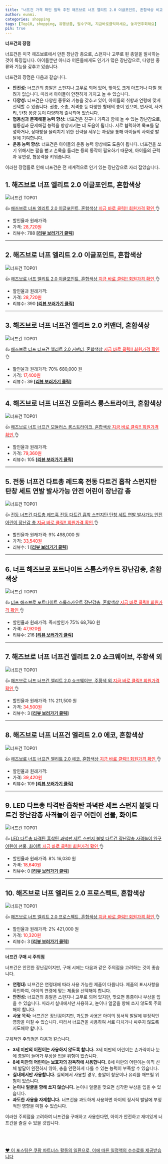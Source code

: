 ```yaml
---
title: "너프건 가격 확인 필독 추천 해즈브로 너프 엘리트 2.0 이글포인트, 혼합색상 비교 장점 구매가이드"
author: eunmi.
categories: shopping
tags: [Top10, shopping, 유행상품, 필수구매, 지금바로클릭하세요, 놓치면후회해요]
pin: true
---
```

**너프건의 장점**

너프건은 미국 헤즈브로에서 만든 장난감 총으로, 스펀지나 고무로 된 총알을 발사하는 것이 특징입니다. 아이들뿐만 아니라 어른들에게도 인기가 많은 장난감으로, 다양한 종류와 기능을 갖추고 있습니다.

너프건의 장점은 다음과 같습니다.

* **안전성:** 너프건의 총알은 스펀지나 고무로 되어 있어, 맞아도 크게 아프거나 다칠 염려가 없습니다. 따라서 아이들이 안전하게 가지고 놀 수 있습니다.
* **다양성:** 너프건은 다양한 종류와 기능을 갖추고 있어, 아이들의 취향과 연령에 맞게 선택할 수 있습니다. 권총, 소총, 저격총 등 다양한 형태의 총이 있으며, 연사력, 사거리, 탄창 용량 등이 다양하게 출시되어 있습니다.
* **협동심과 문제해결 능력 향상:** 너프건은 친구나 가족과 함께 놀 수 있는 장난감으로, 협동심과 문제해결 능력을 향상시키는 데 도움이 됩니다. 서로 협력하여 목표를 달성하거나, 상대방을 물리치기 위한 전략을 세우는 과정을 통해 아이들의 사회성 발달에 기여합니다.
* **운동 능력 향상:** 너프건은 아이들의 운동 능력 향상에도 도움이 됩니다. 너프건을 쏘기 위해서는 팔을 뻗고 손목을 돌리는 등의 동작이 필요하기 때문에, 아이들의 근력과 유연성, 협응력을 키워줍니다.

이러한 장점들로 인해 너프건은 전 세계적으로 인기 있는 장난감으로 자리 잡았습니다.

   

## 1. 해즈브로 너프 엘리트 2.0 이글포인트, 혼합색상

![너프건 TOP01](https://thumbnail7.coupangcdn.com/thumbnails/remote/230x230ex/image/retail/images/544465430677613-b51598b9-f238-426a-b8eb-585c5910a67e.jpg)


👍 [해즈브로 너프 엘리트 2.0 이글포인트, 혼합색상 <font color=red> 지금 바로 클릭!! 회원가격 확인 </font> ](https://link.coupang.com/re/AFFSDP?lptag=AF3617701&subid=GithubCoopas&pageKey=6346784664&traceid=V0-153&itemId=13338682109&vendorItemId=80594014938) 👌 


- 할인율과 원래가격: 
- 가격: <span style='color:red'>28,720원</span>
- 리뷰수: 788  [**[리뷰 보러가기 클릭]**](https://link.coupang.com/re/AFFSDP?lptag=AF3617701&subid=GithubCoopas&pageKey=6346784664&traceid=V0-153&itemId=13338682109&vendorItemId=80594014938)

---


   

## 2. 해즈브로 너프 엘리트 2.0 이글포인트, 혼합색상

![너프건 TOP01](https://thumbnail7.coupangcdn.com/thumbnails/remote/230x230ex/image/retail/images/544465430677613-b51598b9-f238-426a-b8eb-585c5910a67e.jpg)


👍 [해즈브로 너프 엘리트 2.0 이글포인트, 혼합색상 <font color=red> 지금 바로 클릭!! 회원가격 확인 </font> ](https://link.coupang.com/re/AFFSDP?lptag=AF3617701&subid=GithubCoopas&pageKey=6346784664&traceid=V0-153&itemId=13338682109&vendorItemId=80594014938) 👌 


- 할인율과 원래가격: 
- 가격: <span style='color:red'>28,720원</span>
- 리뷰수: 390  [**[리뷰 보러가기 클릭]**](https://link.coupang.com/re/AFFSDP?lptag=AF3617701&subid=GithubCoopas&pageKey=6346784664&traceid=V0-153&itemId=13338682109&vendorItemId=80594014938)

---


   

## 3. 해즈브로 너프 너프건 엘리트 2.0 커맨더, 혼합색상

![너프건 TOP01](https://thumbnail10.coupangcdn.com/thumbnails/remote/230x230ex/image/rs_quotation_api/mxtvhus7/4da82eff12704a96b2b9092b4aa51ae6.jpg)


👍 [해즈브로 너프 너프건 엘리트 2.0 커맨더, 혼합색상 <font color=red> 지금 바로 클릭!! 회원가격 확인 </font> ](https://link.coupang.com/re/AFFSDP?lptag=AF3617701&subid=GithubCoopas&pageKey=4795932762&traceid=V0-153&itemId=6151339314&vendorItemId=73447565538) 👌 


- 할인율과 원래가격: 70%  680,000   원
- 가격: <span style='color:red'>17,400원</span>
- 리뷰수: 39  [**[리뷰 보러가기 클릭]**](https://link.coupang.com/re/AFFSDP?lptag=AF3617701&subid=GithubCoopas&pageKey=4795932762&traceid=V0-153&itemId=6151339314&vendorItemId=73447565538)

---


   

## 4. 해즈브로 너프 너프건 모듈러스 롱스트라이크, 혼합색상

![너프건 TOP01](https://thumbnail9.coupangcdn.com/thumbnails/remote/230x230ex/image/retail/images/2020/06/24/10/5/bd4ae58f-a09c-4c7e-8241-3cad197e7f23.jpg)


👍 [해즈브로 너프 너프건 모듈러스 롱스트라이크, 혼합색상 <font color=red> 지금 바로 클릭!! 회원가격 확인 </font> ](https://link.coupang.com/re/AFFSDP?lptag=AF3617701&subid=GithubCoopas&pageKey=1739132898&traceid=V0-153&itemId=2960939028&vendorItemId=70949426902) 👌 


- 할인율과 원래가격: 
- 가격: <span style='color:red'>79,360원</span>
- 리뷰수: 105  [**[리뷰 보러가기 클릭]**](https://link.coupang.com/re/AFFSDP?lptag=AF3617701&subid=GithubCoopas&pageKey=1739132898&traceid=V0-153&itemId=2960939028&vendorItemId=70949426902)

---


   

## 5. 전동 너프건 다트총 레드훅 전동 다트건 흡착 스펀지탄 탄창 세트 연발 발사가능 안전 어린이 장난감 총

![너프건 TOP01](https://thumbnail9.coupangcdn.com/thumbnails/remote/230x230ex/image/vendor_inventory/68ce/7b02ef36a92ac69b87ca5a71a5a1b874fd3ebde632397e448421bb6a3abc.jpg)


👍 [전동 너프건 다트총 레드훅 전동 다트건 흡착 스펀지탄 탄창 세트 연발 발사가능 안전 어린이 장난감 총 <font color=red> 지금 바로 클릭!! 회원가격 확인 </font> ](https://link.coupang.com/re/AFFSDP?lptag=AF3617701&subid=GithubCoopas&pageKey=7356415166&traceid=V0-153&itemId=18942482393&vendorItemId=84494052474) 👌 


- 할인율과 원래가격: 9%  498,000   원
- 가격: <span style='color:red'>33,540원</span>
- 리뷰수: 1  [**[리뷰 보러가기 클릭]**](https://link.coupang.com/re/AFFSDP?lptag=AF3617701&subid=GithubCoopas&pageKey=7356415166&traceid=V0-153&itemId=18942482393&vendorItemId=84494052474)

---


   

## 6. 너프 해즈브로 포트나이트 스톰스카우트 장난감총, 혼합색상

![너프건 TOP01](https://thumbnail7.coupangcdn.com/thumbnails/remote/230x230ex/image/retail/images/2023/08/11/9/8/5dfd70be-edfb-4727-8e8a-a2a6be0dee56.jpg)


👍 [너프 해즈브로 포트나이트 스톰스카우트 장난감총, 혼합색상 <font color=red> 지금 바로 클릭!! 회원가격 확인 </font> ](https://link.coupang.com/re/AFFSDP?lptag=AF3617701&subid=GithubCoopas&pageKey=7524866626&traceid=V0-153&itemId=19743979778&vendorItemId=86847621395) 👌 


- 할인율과 원래가격: 즉시할인가 75%  68,760   원
- 가격: <span style='color:red'>47,920원</span>
- 리뷰수: 216  [**[리뷰 보러가기 클릭]**](https://link.coupang.com/re/AFFSDP?lptag=AF3617701&subid=GithubCoopas&pageKey=7524866626&traceid=V0-153&itemId=19743979778&vendorItemId=86847621395)

---


   

## 7. 해즈브로 너프 너프건 엘리트 2.0 쇼크웨이브, 주황색 외

![너프건 TOP01](https://thumbnail7.coupangcdn.com/thumbnails/remote/230x230ex/image/rs_quotation_api/efbwmucj/ea57dc08650c4ec99cd907ffdb2caa47.jpg)


👍 [해즈브로 너프 너프건 엘리트 2.0 쇼크웨이브, 주황색 외 <font color=red> 지금 바로 클릭!! 회원가격 확인 </font> ](https://link.coupang.com/re/AFFSDP?lptag=AF3617701&subid=GithubCoopas&pageKey=5047278298&traceid=V0-153&itemId=6803391602&vendorItemId=74096081697) 👌 


- 할인율과 원래가격: 1%  211,500   원
- 가격: <span style='color:red'>34,500원</span>
- 리뷰수: 3  [**[리뷰 보러가기 클릭]**](https://link.coupang.com/re/AFFSDP?lptag=AF3617701&subid=GithubCoopas&pageKey=5047278298&traceid=V0-153&itemId=6803391602&vendorItemId=74096081697)

---


   

## 8. 해즈브로 너프 너프건 엘리트 2.0 에코, 혼합색상

![너프건 TOP01](https://thumbnail7.coupangcdn.com/thumbnails/remote/230x230ex/image/rs_quotation_api/ixh7nlgj/d2e1a36c85504123a50cdf486625cde4.jpg)


👍 [해즈브로 너프 너프건 엘리트 2.0 에코, 혼합색상 <font color=red> 지금 바로 클릭!! 회원가격 확인 </font> ](https://link.coupang.com/re/AFFSDP?lptag=AF3617701&subid=GithubCoopas&pageKey=4795932706&traceid=V0-153&itemId=6151339165&vendorItemId=73447565430) 👌 


- 할인율과 원래가격: 
- 가격: <span style='color:red'>39,420원</span>
- 리뷰수: 109  [**[리뷰 보러가기 클릭]**](https://link.coupang.com/re/AFFSDP?lptag=AF3617701&subid=GithubCoopas&pageKey=4795932706&traceid=V0-153&itemId=6151339165&vendorItemId=73447565430)

---


   

## 9. LED 다트총 타격탄 흡착탄 과녁판 세트 스펀지 불빛 다트건 장난감총 사격놀이 완구 어린이 선물, 화이트

![너프건 TOP01](https://thumbnail8.coupangcdn.com/thumbnails/remote/230x230ex/image/vendor_inventory/ac62/9277fb66a4b9b04918929a1e60512ad18679a6f3ca64c0005058fef45c8f.jpg)


👍 [LED 다트총 타격탄 흡착탄 과녁판 세트 스펀지 불빛 다트건 장난감총 사격놀이 완구 어린이 선물, 화이트 <font color=red> 지금 바로 클릭!! 회원가격 확인 </font> ](https://link.coupang.com/re/AFFSDP?lptag=AF3617701&subid=GithubCoopas&pageKey=7353795424&traceid=V0-153&itemId=18929661861&vendorItemId=86056514638) 👌 


- 할인율과 원래가격: 8%  16,030   원
- 가격: <span style='color:red'>18,640원</span>
- 리뷰수: 0  [**[리뷰 보러가기 클릭]**](https://link.coupang.com/re/AFFSDP?lptag=AF3617701&subid=GithubCoopas&pageKey=7353795424&traceid=V0-153&itemId=18929661861&vendorItemId=86056514638)

---


   

## 10. 해즈브로 너프 엘리트 2.0 프로스펙트, 혼합색상

![너프건 TOP01](https://thumbnail7.coupangcdn.com/thumbnails/remote/230x230ex/image/rs_quotation_api/vwpwopg5/64ab5681153b40ebab17302571343334.jpg)


👍 [해즈브로 너프 엘리트 2.0 프로스펙트, 혼합색상 <font color=red> 지금 바로 클릭!! 회원가격 확인 </font> ](https://link.coupang.com/re/AFFSDP?lptag=AF3617701&subid=GithubCoopas&pageKey=6346784639&traceid=V0-153&itemId=13338682041&vendorItemId=80594014887) 👌 


- 할인율과 원래가격: 2%  421,000   원
- 가격: <span style='color:red'>10,320원</span>
- 리뷰수: 3  [**[리뷰 보러가기 클릭]**](https://link.coupang.com/re/AFFSDP?lptag=AF3617701&subid=GithubCoopas&pageKey=6346784639&traceid=V0-153&itemId=13338682041&vendorItemId=80594014887)

---
**너프건 구매 시 주의점**

너프건은 안전한 장난감이지만, 구매 시에는 다음과 같은 주의점을 고려하는 것이 좋습니다.

* **연령대:** 너프건은 연령대에 따라 사용 가능한 제품이 다릅니다. 제품의 표시사항을 확인하여, 아이의 연령에 맞는 제품을 선택해야 합니다.
* **안전성:** 너프건의 총알은 스펀지나 고무로 되어 있지만, 맞으면 통증이나 부상을 입을 수 있습니다. 따라서 실내에서만 사용하고, 눈이나 얼굴을 향해 쏘지 않도록 주의해야 합니다.
* **사용 목적:** 너프건은 장난감이지만, 과도한 사용은 아이의 정서적 발달에 부정적인 영향을 미칠 수 있습니다. 따라서 너프건을 사용하여 서로 다치거나 싸우지 않도록 지도해야 합니다.

구체적인 주의점은 다음과 같습니다.

* **3세 미만의 어린이는 사용하지 않도록 합니다.** 3세 미만의 어린이는 손가락이나 눈에 총알이 들어가 부상을 입을 위험이 있습니다.
* **8세 미만의 어린이는 보호자의 감독하에 사용합니다.** 8세 미만의 어린이는 아직 신체 발달이 완전하지 않아, 총을 안전하게 다룰 수 있는 능력이 부족할 수 있습니다.
* **실내에서만 사용합니다.** 실외에서 사용할 경우, 총알이 창문이나 유리를 깨뜨릴 위험이 있습니다.
* **눈이나 얼굴을 향해 쏘지 않습니다.** 눈이나 얼굴을 맞으면 심각한 부상을 입을 수 있습니다.
* **과도한 사용을 자제합니다.** 너프건을 과도하게 사용하면 아이의 정서적 발달에 부정적인 영향을 미칠 수 있습니다.

이러한 주의점을 고려하여 너프건을 구매하고 사용한다면, 아이가 안전하고 재미있게 너프건을 즐길 수 있을 것입니다.<br><br><br><br><br> [ ❤  이 포스팅은 쿠팡 파트너스 활동의 일환으로, 이에 따른 일정액의 수수료를 제공받습니다](https://link.coupang.com/a/bcEFyh)